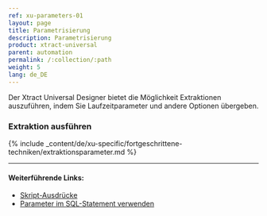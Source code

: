 ```yaml
---
ref: xu-parameters-01
layout: page
title: Parametrisierung
description: Parametrisierung
product: xtract-universal
parent: automation
permalink: /:collection/:path
weight: 5
lang: de_DE
---
```

Der Xtract Universal Designer bietet die Möglichkeit Extraktionen auszuführen, indem Sie Laufzeitparameter und andere Optionen übergeben.

### Extraktion ausführen 			 

{% include _content/de/xu-specific/fortgeschrittene-techniken/extraktionsparameter.md %}

****
#### Weiterführende Links:
- [Skript-Ausdrücke](../fortgeschrittene-techniken/script-ausdruecke)
- [Parameter im SQL-Statement verwenden](./xu-parameter-sql)